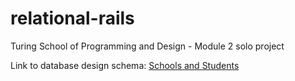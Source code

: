 # relational-rails
Turing School of Programming and Design - Module 2 solo project

Link to database design schema:
[Schools and Students](https://dbdesigner.page.link/TGE4dZVmVdR4pdpp8)